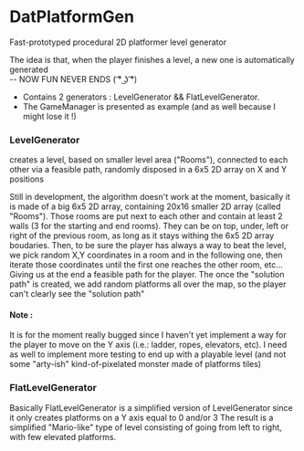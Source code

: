 # DatPlatformGen
Fast-prototyped procedural 2D platformer level generator

The idea is that, when the player finishes a level, a new one is automatically generated
</br> -- NOW FUN NEVER ENDS   ( ͡° ͜ʖ ͡°)

- Contains 2 generators : LevelGenerator && FlatLevelGenerator.
- The GameManager is presented as example (and as well because I might lose it !)

### LevelGenerator

creates a level, based on smaller level area ("Rooms"), connected to each other via a feasible path, randomly disposed in a 6x5 2D array on X and Y positions

Still in development, the algorithm doesn't work at the moment, basically it is made of a big 6x5 2D array, containing 20x16 smaller 2D array (called "Rooms").
Those rooms are put next to each other and contain at least 2 walls (3 for the starting and end rooms).
They can be on top, under, left or right of the previous room, as long as it stays withing the 6x5 2D array boudaries.
Then, to be sure the player has always a way to beat the level, we pick random X,Y coordinates in a room and in the following one,
then iterate those coordinates until the first one reaches the other room, etc...
Giving us at the end a feasible path for the player.
The once the "solution path" is created, we add random platforms all over the map, so the player can't clearly see the "solution path"

#### Note :
It is for the moment really bugged since I haven't yet implement a way for the player to move on the Y axis (i.e.: ladder, ropes, elevators, etc).
I need as well to implement more testing to end up with a playable level (and not some "arty-ish" kind-of-pixelated monster made of platforms tiles)


### FlatLevelGenerator

Basically FlatLevelGenerator is a simplified version of LevelGenerator since it only creates platforms on a Y axis equal to 0 and/or 3
The result is a simplified "Mario-like" type of level consisting of going from left to right, with few elevated platforms.
